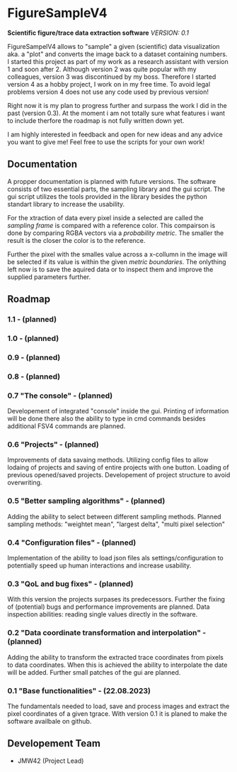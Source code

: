 # FigureSampleV4

__Scientific figure/trace data extraction software__
*VERSION: 0.1*

FigureSampelV4 allows to "sample" a given (scientific) data visualization aka. a "plot" and converts the image back to a dataset containing numbers.
I started this project as part of my work as a research assistant with version 1 and soon after 2.
Although version 2 was quite popular with my colleagues, version 3 was discontinued by my boss.
Therefore I started version 4 as a hobby project, I work on in my free time.
To avoid legal problems version 4 does not use any code used by previous version!

Right now it is my plan to progress further and surpass the work I did in the past (version 0.3).
At the moment i am not totally sure what features i want to include therfore the roadmap is not fully written down yet.

I am highly interested in feedback and open for new ideas and any advice you want to give me!
Feel free to use the scripts for your own work!


## Documentation

A propper documentation is planned with future versions.
The software consists of two essential parts, the sampling library and the gui script.
The gui script utilizes the tools provided in the library besides the python standart library to increase the usability.

For the xtraction of data every pixel inside a selected are called the _sampling frame_ is compared with a reference color.
This compairson is done by comparing RGBA vectors via a *probability metric*.
The smaller the result is the closer the color is to the reference.

Further the pixel with the smalles value across a x-collumn in the image will be selected if its value is within the given *metric boundaries*.
The onlything left now is to save the aquired data or to inspect them and improve the supplied parameters further.

## Roadmap

### 1.1 - (planned)

### 1.0 - (planned)

### 0.9 - (planned)

### 0.8 - (planned)

### 0.7 "The console" - (planned)

Developement of integrated "console" inside the gui.
Printing of information will be done there also the ability to type in cmd commands besides additional FSV4 commands are planned.

### 0.6 "Projects" - (planned)

Improvements of data savaing methods.
Utilizing config files to allow lodaing of projects and saving of entire projects with one button.
Loading of previous opened/saved projects.
Developement of project structure to avoid overwriting.

### 0.5 "Better sampling algorithms" - (planned)

Adding the ability to select between different sampling methods.
Planned sampling methods: "weightet mean", "largest delta", "multi pixel selection"

### 0.4 "Configuration files" - (planned)

Implementation of the ability to load json files als settings/configuration to potentially speed up human interactions and increase usability.

### 0.3 "QoL and bug fixes" - (planned)

With this version the projects surpases its predecessors.
Further the fixing of (potential) bugs and performance improvements are planned.
Data inspection abilities: reading single values directly in the software.

### 0.2 "Data coordinate transformation and interpolation" - (planned)

Adding the ability to transform the extracted trace coordinates from pixels to data coordinates.
When this is achieved the ability to interpolate the date will be added.
Further small patches of the gui are planned.

### 0.1 "Base functionalities" - (22.08.2023)

The fundamentals needed to load, save and process images and extract the pixel coordinates of a given tgrace.
With version 0.1 it is planed to make the software availbale on github.

## Developement Team

* JMW42 (Project Lead)
